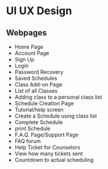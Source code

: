 # UI UX Design

## Webpages

- Home Page
- Account Page
 - Sign Up
 - Login
 - Password Recovery
 - Saved Schedules
- Class Add-on Page
 - List of all Classes
 - Adding class to a personal class list
- Schedule Creation Page
 - Tutorial/help screen
 - Create a Schedule using class list
 - Complete Schedule
 - print Schedule
- F.A.Q. Page/Support Page
 - FAQ forum
 - Help Ticket for Counselors
 - View how many tickets sent
 - Countdown to actual scheduling
 

